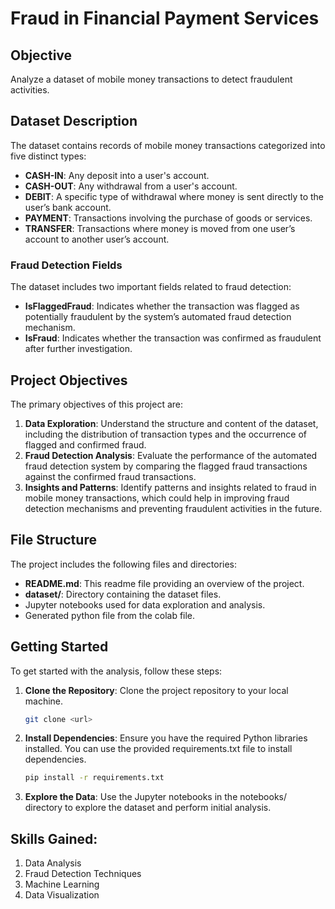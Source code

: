# Fraud in Financial Payment Services

## Objective

Analyze a dataset of mobile money transactions to detect fraudulent activities.

## Dataset Description

The dataset contains records of mobile money transactions categorized into five distinct types:

- **CASH-IN**: Any deposit into a user's account.
- **CASH-OUT**: Any withdrawal from a user's account.
- **DEBIT**: A specific type of withdrawal where money is sent directly to the user’s bank account.
- **PAYMENT**: Transactions involving the purchase of goods or services.
- **TRANSFER**: Transactions where money is moved from one user’s account to another user’s account.

### Fraud Detection Fields

The dataset includes two important fields related to fraud detection:

- **IsFlaggedFraud**: Indicates whether the transaction was flagged as potentially fraudulent by the system’s automated fraud detection mechanism.
- **IsFraud**: Indicates whether the transaction was confirmed as fraudulent after further investigation.

## Project Objectives

The primary objectives of this project are:

1. **Data Exploration**: Understand the structure and content of the dataset, including the distribution of transaction types and the occurrence of flagged and confirmed fraud.
2. **Fraud Detection Analysis**: Evaluate the performance of the automated fraud detection system by comparing the flagged fraud transactions against the confirmed fraud transactions.
3. **Insights and Patterns**: Identify patterns and insights related to fraud in mobile money transactions, which could help in improving fraud detection mechanisms and preventing fraudulent activities in the future.

## File Structure

The project includes the following files and directories:

- **README.md**: This readme file providing an overview of the project.
- **dataset/**: Directory containing the dataset files.
- Jupyter notebooks used for data exploration and analysis.
- Generated python file from the colab file.

## Getting Started

To get started with the analysis, follow these steps:

1. **Clone the Repository**: Clone the project repository to your local machine.

    ```bash
    git clone <url>
    ```

2. **Install Dependencies**: Ensure you have the required Python libraries installed. You can use the provided requirements.txt file to install dependencies.

    ```bash
    pip install -r requirements.txt
    ```

3. **Explore the Data**: Use the Jupyter notebooks in the notebooks/ directory to explore the dataset and perform initial analysis.

## Skills Gained:

1. Data Analysis
2. Fraud Detection Techniques
3. Machine Learning
4. Data Visualization

